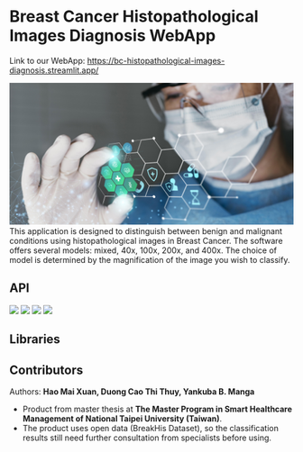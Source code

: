 # Breast Cancer Histopathological Images Diagnosis WebApp
Link to our WebApp: https://bc-histopathological-images-diagnosis.streamlit.app/

![Alt text](medical-banner-with-doctor-wearing-goggles.jpg)
This application is designed to distinguish between benign and malignant conditions using histopathological images in Breast Cancer. The software offers several models: mixed, 40x, 100x, 200x, and 400x. The choice of model is determined by the magnification of the image you wish to classify.

## API
<img src="https://logos-world.net/wp-content/uploads/2020/12/MATLAB-Symbol.jpg" height="50"> <img src="https://www.python.org/static/community_logos/python-logo-master-v3-TM.png" height="50"> <img src="https://algotrading101.com/learn/wp-content/uploads/2021/05/Google-Colab-Guide-e1620759490851.jpg" height="50"> <img src="https://i.ytimg.com/vi/ycowjPc6fNw/sddefault.jpg" height="50">


## Libraries


## Contributors

Authors: **Hao Mai Xuan, Duong Cao Thi Thuy, Yankuba B. Manga**

* Product from master thesis at **The Master Program in Smart Healthcare Management of National Taipei University (Taiwan)**. 
* The product uses open data (BreakHis Dataset), so the classification results still need further consultation from specialists before using.

